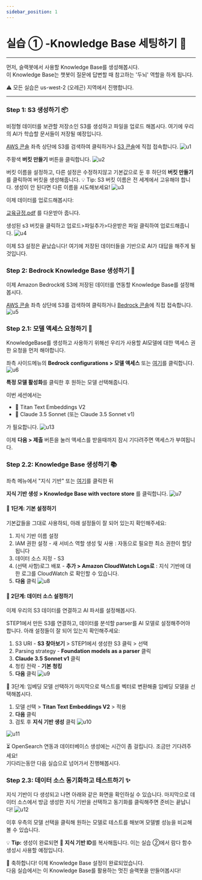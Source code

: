 ```yaml
---
sidebar_position: 1
---
```

# 실습 ① -Knowledge Base 세팅하기 🚀

---
먼저, 슬랙봇에서 사용할 Knowledge Base를 생성해봅시다.<br/>
이 Knowledge Base는 챗봇이 질문에 답변할 때 참고하는 '두뇌' 역할을 하게 됩니다.

⚠️ 모든 실습은 us-west-2 (오레곤) 지역에서 진행합니다.

---

### Step 1: S3 생성하기 📦
비정형 데이터를 보관할 저장소인 S3를 생성하고 파일을 업로드 해봅시다.
여기에 우리의 AI가 학습할 문서들이 저장될 예정입니다.

[AWS 콘솔](https://us-west-2.console.aws.amazon.com/console/home?region=us-west-2) 좌측 상단에 S3를 검색하여 클릭하거나 [S3 콘솔](https://us-west-2.console.aws.amazon.com/s3/home?region=us-west-2#)에 직접 접속합니다.
![u1](./img/u1.png)

주황색 **버킷 만들기** 버튼을 클릭합니다. 
![u2](./img/u2.png)

버킷 이름을 설정하고, 다른 설정은 수정하지않고 기본값으로 둔 후 하단의 **버킷 만들기**를 클릭하여 버킷을 생성해줍니다.
💡 Tip: S3 버킷 이름은 전 세계에서 고유해야 합니다. 생성이 안 된다면 다른 이름을 시도해보세요!
![u3](./img/u3.png)

이제 데이터를 업로드해봅시다:

[교육규정.pdf](./data/교육규정.pdf) 를 다운받아 줍니다.


생성된 s3 버킷을 클릭하고 업로드>파일추가>다운받은 파일 클릭하여 업로드해줍니다. 
![u4](./img/u4.png)

이제 S3 설정은 끝났습니다!
여기에 저장된 데이터들을 기반으로 AI가 대답을 해주게 될것입니다. 



### Step 2: Bedrock Knowledge Base 생성하기 🧠
이제 Amazon Bedrock에 S3에 저장된 데이터를 연동할 Knowledge Base를 설정해봅시다.

[AWS 콘솔](https://us-west-2.console.aws.amazon.com/console/home?region=us-west-2) 좌측 상단에 S3를 검색하여 클릭하거나 [Bedrock 콘솔](https://us-west-2.console.aws.amazon.com/bedrock/home?region=us-west-2#/)에 직접 접속합니다.
![u5](./img/u5.png)

### Step 2.1: 모델 액세스 요청하기 🔐
KnowledgeBase를 생성하고 사용하기 위해선 우리가 사용할 AI모델에 대한 액세스 권한 요청을 먼저 해야합니다.

좌측 사이드메뉴의 **Bedrock configurations > 모델 액세스** 또는 [여기](https://us-west-2.console.aws.amazon.com/bedrock/home?region=us-west-2#/modelaccess)를 클릭합니다.
![u6](./img/u6.png)

**특정 모델 활성화**를 클릭한 후 원하는 모델 선택해줍니다.

이번 세션에서는 
- 🤖 Titan Text Embeddings V2 
- 🤖 Claude 3.5 Sonnet (또는 Claude 3.5 Sonnet v1)

가 필요합니다.
![u13](./img/u13.png)


이제 **다음 > 제출** 버튼을 눌러 액세스를 받을때까지 잠시 기다려주면 액세스가 부여됩니다.


### Step 2.2: Knowledge Base 생성하기 📚
좌측 메뉴에서 "지식 기반" 또는 [여기](https://us-west-2.console.aws.amazon.com/bedrock/home?region=us-west-2#/knowledge-bases)를 클릭한 뒤 

**지식 기반 생성 > Knowledge Base with vectore store** 를 클릭합니다.
![u7](./img/u7.png)

#### 📝 1단계: 기본 설정하기
기본값들을 그대로 사용하되, 아래 설정들이 잘 되어 있는지 확인해주세요:

1. 지식 기반 이름 설정
2. IAM 권한 설정 - 새 서비스 역할 생성 및 사용 : 자동으로 필요한 최소 권한이 할당됩니다
3. 데이터 소스 지정 - S3
4. (선택 사항)로그 배포 - **추가 > Amazon CloudWatch Logs로** : 지식 기반에 대한 로그를 CloudWatch 로 확인할 수 있습니다.
5. **다음** 클릭
![u8](./img/u8.png)

#### 🔧 2단계: 데이터 소스 설정하기
이제 우리의 S3 데이터를 연결하고 AI 파서를 설정해봅시다.

STEP1에서 만든 S3를 연결하고, 데이터를 분석할 parser를 AI 모델로 설정해주어야 합니다. 
아래 설정들이 잘 되어 있는지 확인해주세요:

1. S3 URI - **S3 찾아보기** > STEP1에서 생성한 S3 클릭 > 선택
2. Parsing strategy - **Foundation models as a parser** 클릭 
3. **Claude 3.5 Sonnet v1** 클릭
4. 청킹 전략 - **기본 청킹**
5. **다음** 클릭
![u9](./img/u9.png)

🎯 3단계: 임베딩 모델 선택하기
마지막으로 텍스트를 벡터로 변환해줄 임베딩 모델을 선택해봅시다.
1. 모델 선택 > **Titan Text Embeddings V2** > 적용
2. **다음** 클릭
3. 검토 후 **지식 기반 생성** 클릭
![u10](./img/u10.png)

![u11](./img/u11.png)


⏳ OpenSearch 연동과 데이터베이스 생성에는 시간이 좀 걸립니다. 조금만 기다려주세요! <br/>
기다리는동안 다음 실습으로 넘어가서 진행해봅시다.

### Step 2.3:  데이터 소스 동기화하고 테스트하기 ✨
지식 기반이 다 생성되고 나면 아래와 같은 화면을 확인하실 수 있습니다. 마지막으로 데이터 소스에서 방금 생성한 지식 기반을 선택하고 동기화를 클릭해주면 준비는 끝납니다!
![u12](./img/u12.png)

이후 우측의 모델 선택을 클릭해 원하는 모델로 테스트를 해보며 모델별 성능을 비교해볼 수 있습니다.

💡 **Tip:** 생성이 완료되면 :key: **지식 기반 ID**를 복사해둡니다. 이는 실습 ②에서 람다 함수 생성시 사용할 예정입니다.

🎉 축하합니다! 이제 Knowledge Base 설정이 완료되었습니다.<br/>
다음 실습에서는 이 Knowledge Base를 활용하는 멋진 슬랙봇을 만들어봅시다!

